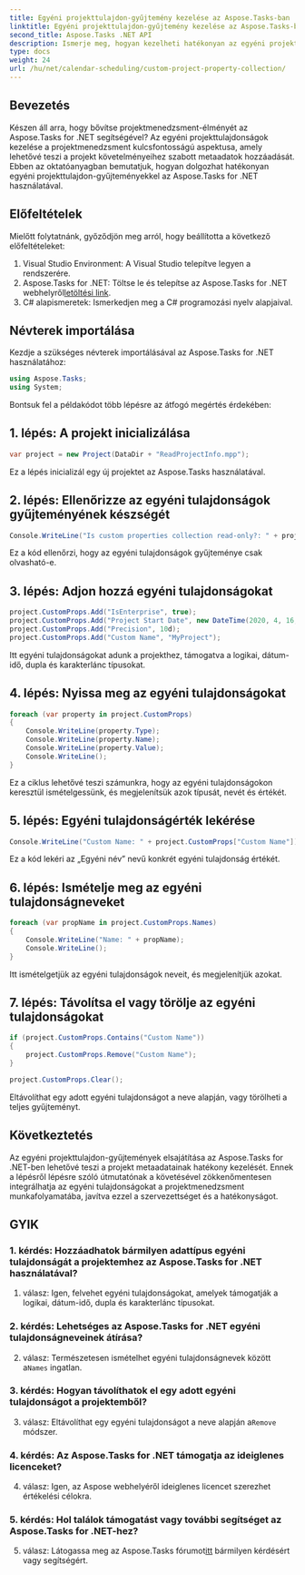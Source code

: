 ```yaml
---
title: Egyéni projekttulajdon-gyűjtemény kezelése az Aspose.Tasks-ban
linktitle: Egyéni projekttulajdon-gyűjtemény kezelése az Aspose.Tasks-ban
second_title: Aspose.Tasks .NET API
description: Ismerje meg, hogyan kezelheti hatékonyan az egyéni projekttulajdonságokat az Aspose.Tasks for .NET-ben, javítva ezzel a projektkezelési élményt.
type: docs
weight: 24
url: /hu/net/calendar-scheduling/custom-project-property-collection/
---
```

## Bevezetés

Készen áll arra, hogy bővítse projektmenedzsment-élményét az Aspose.Tasks for .NET segítségével? Az egyéni projekttulajdonságok kezelése a projektmenedzsment kulcsfontosságú aspektusa, amely lehetővé teszi a projekt követelményeihez szabott metaadatok hozzáadását. Ebben az oktatóanyagban bemutatjuk, hogyan dolgozhat hatékonyan egyéni projekttulajdon-gyűjteményekkel az Aspose.Tasks for .NET használatával.

## Előfeltételek

Mielőtt folytatnánk, győződjön meg arról, hogy beállította a következő előfeltételeket:

1. Visual Studio Environment: A Visual Studio telepítve legyen a rendszerére.
2.  Aspose.Tasks for .NET: Töltse le és telepítse az Aspose.Tasks for .NET webhelyről[letöltési link](https://releases.aspose.com/tasks/net/).
3. C# alapismeretek: Ismerkedjen meg a C# programozási nyelv alapjaival.

## Névterek importálása

Kezdje a szükséges névterek importálásával az Aspose.Tasks for .NET használatához:

```csharp
using Aspose.Tasks;
using System;


```

Bontsuk fel a példakódot több lépésre az átfogó megértés érdekében:

## 1. lépés: A projekt inicializálása

```csharp
var project = new Project(DataDir + "ReadProjectInfo.mpp");
```

Ez a lépés inicializál egy új projektet az Aspose.Tasks használatával.

## 2. lépés: Ellenőrizze az egyéni tulajdonságok gyűjteményének készségét

```csharp
Console.WriteLine("Is custom properties collection read-only?: " + project.CustomProps.IsReadOnly);
```

Ez a kód ellenőrzi, hogy az egyéni tulajdonságok gyűjteménye csak olvasható-e.

## 3. lépés: Adjon hozzá egyéni tulajdonságokat

```csharp
project.CustomProps.Add("IsEnterprise", true);
project.CustomProps.Add("Project Start Date", new DateTime(2020, 4, 16, 8, 0, 0));
project.CustomProps.Add("Precision", 10d);
project.CustomProps.Add("Custom Name", "MyProject");
```

Itt egyéni tulajdonságokat adunk a projekthez, támogatva a logikai, dátum-idő, dupla és karakterlánc típusokat.

## 4. lépés: Nyissa meg az egyéni tulajdonságokat

```csharp
foreach (var property in project.CustomProps)
{
    Console.WriteLine(property.Type);
    Console.WriteLine(property.Name);
    Console.WriteLine(property.Value);
    Console.WriteLine();
}
```

Ez a ciklus lehetővé teszi számunkra, hogy az egyéni tulajdonságokon keresztül ismételgessünk, és megjelenítsük azok típusát, nevét és értékét.

## 5. lépés: Egyéni tulajdonságérték lekérése

```csharp
Console.WriteLine("Custom Name: " + project.CustomProps["Custom Name"]);
```

Ez a kód lekéri az „Egyéni név” nevű konkrét egyéni tulajdonság értékét.

## 6. lépés: Ismételje meg az egyéni tulajdonságneveket

```csharp
foreach (var propName in project.CustomProps.Names)
{
    Console.WriteLine("Name: " + propName);
    Console.WriteLine();
}
```

Itt ismételgetjük az egyéni tulajdonságok neveit, és megjelenítjük azokat.

## 7. lépés: Távolítsa el vagy törölje az egyéni tulajdonságokat

```csharp
if (project.CustomProps.Contains("Custom Name"))
{
    project.CustomProps.Remove("Custom Name");
}

project.CustomProps.Clear();
```

Eltávolíthat egy adott egyéni tulajdonságot a neve alapján, vagy törölheti a teljes gyűjteményt.

## Következtetés

Az egyéni projekttulajdon-gyűjtemények elsajátítása az Aspose.Tasks for .NET-ben lehetővé teszi a projekt metaadatainak hatékony kezelését. Ennek a lépésről lépésre szóló útmutatónak a követésével zökkenőmentesen integrálhatja az egyéni tulajdonságokat a projektmenedzsment munkafolyamatába, javítva ezzel a szervezettséget és a hatékonyságot.

## GYIK

### 1. kérdés: Hozzáadhatok bármilyen adattípus egyéni tulajdonságát a projektemhez az Aspose.Tasks for .NET használatával?

1. válasz: Igen, felvehet egyéni tulajdonságokat, amelyek támogatják a logikai, dátum-idő, dupla és karakterlánc típusokat.

### 2. kérdés: Lehetséges az Aspose.Tasks for .NET egyéni tulajdonságneveinek átírása?

 2. válasz: Természetesen ismételhet egyéni tulajdonságnevek között a`Names` ingatlan.

### 3. kérdés: Hogyan távolíthatok el egy adott egyéni tulajdonságot a projektemből?

 3. válasz: Eltávolíthat egy egyéni tulajdonságot a neve alapján a`Remove` módszer.

### 4. kérdés: Az Aspose.Tasks for .NET támogatja az ideiglenes licenceket?

4. válasz: Igen, az Aspose webhelyéről ideiglenes licencet szerezhet értékelési célokra.

### 5. kérdés: Hol találok támogatást vagy további segítséget az Aspose.Tasks for .NET-hez?

 5. válasz: Látogassa meg az Aspose.Tasks fórumot[itt](https://forum.aspose.com/c/tasks/15) bármilyen kérdésért vagy segítségért.